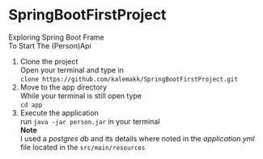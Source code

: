 # SpringBootFirstProject
Exploring Spring Boot Frame 
<br>
To Start The (Person)Api<br>
1. Clone the project<br>
    Open your terminal and type in<br>`clone https://github.com/kalemakk/SpringBootFirstProject.git`
2. Move to the app directory<br>
    While your terminal is still open type<br>
    `cd app`
3. Execute the application<br>
    run `java -jar person.jar` in your terminal<br>
**Note**<br>
    I used a _postgres db_ and its details where noted in the _application.yml_ file located in the `src/main/resources` 
